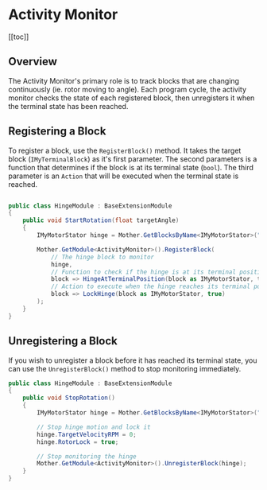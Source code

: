 # Activity Monitor

[[toc]]

## Overview
The Activity Monitor's primary role is to track blocks that are changing continuously (ie. rotor moving to angle). Each program cycle, the activity monitor checks the state of each registered block, then unregisters it when the terminal state has been reached.

## Registering a Block

To register a block, use the `RegisterBlock()` method. It takes the target block (`IMyTerminalBlock`) as it's first parameter.  The second parameters is a function that determines if the block is at its terminal state (`bool`). The third parameter is an `Action` that will be executed when the terminal state is reached.

```csharp title="HingeModule.cs"

public class HingeModule : BaseExtensionModule
{
    public void StartRotation(float targetAngle)
    {
        IMyMotorStator hinge = Mother.GetBlocksByName<IMyMotorStator>("Main Hinge").FirstOrDefault();

        Mother.GetModule<ActivityMonitor>().RegisterBlock(
            // The hinge block to monitor
            hinge,
            // Function to check if the hinge is at its terminal position
            block => HingeAtTerminalPosition(block as IMyMotorStator, targetAngle),
            // Action to execute when the hinge reaches its terminal position
            block => LockHinge(block as IMyMotorStator, true)
        );
    }
}
```

## Unregistering a Block

If you wish to unregister a block before it has reached its terminal state, you can use the `UnregisterBlock()` method to stop monitoring immediately.

```csharp title="HingeModule.cs"
public class HingeModule : BaseExtensionModule
{
    public void StopRotation()
    {
        IMyMotorStator hinge = Mother.GetBlocksByName<IMyMotorStator>("Main Hinge").FirstOrDefault();

        // Stop hinge motion and lock it
        hinge.TargetVelocityRPM = 0;
        hinge.RotorLock = true;

        // Stop monitoring the hinge
        Mother.GetModule<ActivityMonitor>().UnregisterBlock(hinge);
    }
}
```